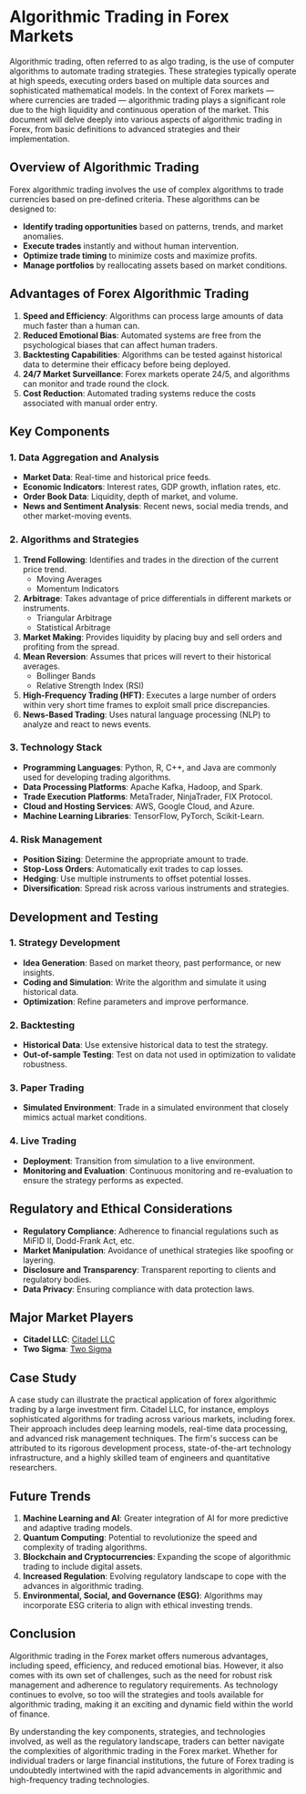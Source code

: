 # Algorithmic Trading in Forex Markets

Algorithmic trading, often referred to as algo trading, is the use of computer algorithms to automate trading strategies. These strategies typically operate at high speeds, executing orders based on multiple data sources and sophisticated mathematical models. In the context of Forex markets — where currencies are traded — algorithmic trading plays a significant role due to the high liquidity and continuous operation of the market. This document will delve deeply into various aspects of algorithmic trading in Forex, from basic definitions to advanced strategies and their implementation.

## Overview of Algorithmic Trading

Forex algorithmic trading involves the use of complex algorithms to trade currencies based on pre-defined criteria. These algorithms can be designed to:

- **Identify trading opportunities** based on patterns, trends, and market anomalies.
- **Execute trades** instantly and without human intervention.
- **Optimize trade timing** to minimize costs and maximize profits.
- **Manage portfolios** by reallocating assets based on market conditions.

## Advantages of Forex Algorithmic Trading

1. **Speed and Efficiency**: Algorithms can process large amounts of data much faster than a human can.
2. **Reduced Emotional Bias**: Automated systems are free from the psychological biases that can affect human traders.
3. **Backtesting Capabilities**: Algorithms can be tested against historical data to determine their efficacy before being deployed.
4. **24/7 Market Surveillance**: Forex markets operate 24/5, and algorithms can monitor and trade round the clock.
5. **Cost Reduction**: Automated trading systems reduce the costs associated with manual order entry.

## Key Components

### 1. Data Aggregation and Analysis

- **Market Data**: Real-time and historical price feeds.
- **Economic Indicators**: Interest rates, GDP growth, inflation rates, etc.
- **Order Book Data**: Liquidity, depth of market, and volume.
- **News and Sentiment Analysis**: Recent news, social media trends, and other market-moving events.

### 2. Algorithms and Strategies

1. **Trend Following**: Identifies and trades in the direction of the current price trend.
   - Moving Averages
   - Momentum Indicators
2. **Arbitrage**: Takes advantage of price differentials in different markets or instruments.
   - Triangular Arbitrage
   - Statistical Arbitrage
3. **Market Making**: Provides liquidity by placing buy and sell orders and profiting from the spread.
4. **Mean Reversion**: Assumes that prices will revert to their historical averages.
   - Bollinger Bands
   - Relative Strength Index (RSI)
5. **High-Frequency Trading (HFT)**: Executes a large number of orders within very short time frames to exploit small price discrepancies.
6. **News-Based Trading**: Uses natural language processing (NLP) to analyze and react to news events.

### 3. Technology Stack

- **Programming Languages**: Python, R, C++, and Java are commonly used for developing trading algorithms.
- **Data Processing Platforms**: Apache Kafka, Hadoop, and Spark.
- **Trade Execution Platforms**: MetaTrader, NinjaTrader, FIX Protocol.
- **Cloud and Hosting Services**: AWS, Google Cloud, and Azure.
- **Machine Learning Libraries**: TensorFlow, PyTorch, Scikit-Learn.

### 4. Risk Management

- **Position Sizing**: Determine the appropriate amount to trade.
- **Stop-Loss Orders**: Automatically exit trades to cap losses.
- **Hedging**: Use multiple instruments to offset potential losses.
- **Diversification**: Spread risk across various instruments and strategies.

## Development and Testing

### 1. Strategy Development

- **Idea Generation**: Based on market theory, past performance, or new insights.
- **Coding and Simulation**: Write the algorithm and simulate it using historical data.
- **Optimization**: Refine parameters and improve performance.

### 2. Backtesting

- **Historical Data**: Use extensive historical data to test the strategy.
- **Out-of-sample Testing**: Test on data not used in optimization to validate robustness.

### 3. Paper Trading

- **Simulated Environment**: Trade in a simulated environment that closely mimics actual market conditions.

### 4. Live Trading

- **Deployment**: Transition from simulation to a live environment.
- **Monitoring and Evaluation**: Continuous monitoring and re-evaluation to ensure the strategy performs as expected.

## Regulatory and Ethical Considerations

- **Regulatory Compliance**: Adherence to financial regulations such as MiFID II, Dodd-Frank Act, etc.
- **Market Manipulation**: Avoidance of unethical strategies like spoofing or layering.
- **Disclosure and Transparency**: Transparent reporting to clients and regulatory bodies.
- **Data Privacy**: Ensuring compliance with data protection laws.

## Major Market Players

- **Citadel LLC**: [Citadel LLC](https://www.citadel.com)
- **Two Sigma**: [Two Sigma](https://www.twosigma.com)

## Case Study

A case study can illustrate the practical application of forex algorithmic trading by a large investment firm. Citadel LLC, for instance, employs sophisticated algorithms for trading across various markets, including forex. Their approach includes deep learning models, real-time data processing, and advanced risk management techniques. The firm's success can be attributed to its rigorous development process, state-of-the-art technology infrastructure, and a highly skilled team of engineers and quantitative researchers.

## Future Trends

1. **Machine Learning and AI**: Greater integration of AI for more predictive and adaptive trading models.
2. **Quantum Computing**: Potential to revolutionize the speed and complexity of trading algorithms.
3. **Blockchain and Cryptocurrencies**: Expanding the scope of algorithmic trading to include digital assets.
4. **Increased Regulation**: Evolving regulatory landscape to cope with the advances in algorithmic trading.
5. **Environmental, Social, and Governance (ESG)**: Algorithms may incorporate ESG criteria to align with ethical investing trends.

## Conclusion

Algorithmic trading in the Forex market offers numerous advantages, including speed, efficiency, and reduced emotional bias. However, it also comes with its own set of challenges, such as the need for robust risk management and adherence to regulatory requirements. As technology continues to evolve, so too will the strategies and tools available for algorithmic trading, making it an exciting and dynamic field within the world of finance.

By understanding the key components, strategies, and technologies involved, as well as the regulatory landscape, traders can better navigate the complexities of algorithmic trading in the Forex market. Whether for individual traders or large financial institutions, the future of Forex trading is undoubtedly intertwined with the rapid advancements in algorithmic and high-frequency trading technologies.
